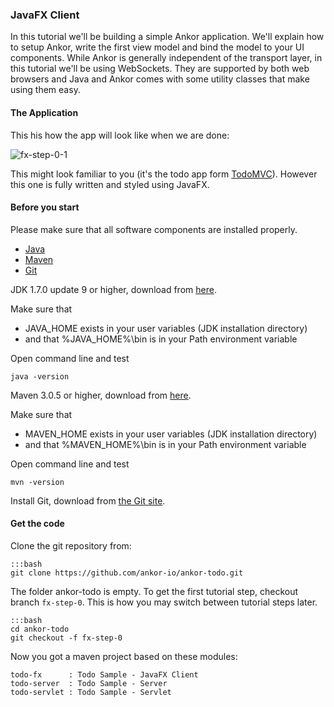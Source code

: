 ### JavaFX Client

In this tutorial we'll be building a simple Ankor application.
We'll explain how to setup Ankor, write the first
view model and bind the model to your UI components. While Ankor is generally independent of the transport layer,
in this tutorial we'll be using WebSockets. They are supported by both web browsers and Java and
Ankor comes with some utility classes that make using them easy.

#### The Application

This his how the app will look like when we are done:

![fx-step-0-1](/static/images/tutorial/fx-step-0-1.png)

This might look familiar to you (it's the todo app form [TodoMVC](http://todomvc.com/)).
However this one is fully written and styled using JavaFX.

#### Before you start

Please make sure that all software components are installed properly.

<div class="tabbable ">
    <ul class="nav nav-tabs">
        <li class="active"><a href="#tab1" data-toggle="tab">Java</a></li>
        <li><a href="#tab2" data-toggle="tab">Maven</a></li>
        <li><a href="#tab3" data-toggle="tab">Git</a></li>
    </ul>
    <div class="tab-content">
        <div class="tab-pane active" id="tab1">
            <p>JDK 1.7.0 update 9 or higher, download from <a href="http://www.oracle.com/technetwork/java/javase/downloads/index.html">here</a>.</p>
            <p>Make sure that<p></p>
            <ul>
                <li>JAVA_HOME exists in your user variables (JDK installation directory)</li>
                <li>and that %JAVA_HOME%\bin is in your Path environment variable</li>
            </ul>
            <p>Open command line and test</p>
            <pre><code>java -version</code></pre>
        </div>
        <div class="tab-pane" id="tab2">
            <p>Maven 3.0.5 or higher, download from <a href="http://maven.apache.org/download.cgi">here</a>.</p>
            <p>Make sure that<p></p>
            <ul>
                <li>MAVEN_HOME exists in your user variables (JDK installation directory)</li>
                <li>and that %MAVEN_HOME%\bin is in your Path environment variable</li>
            </ul>
            <p>Open command line and test</p>
            <pre><code>mvn -version</code></pre>
        </div>
        <div class="tab-pane" id="tab3">
            <p>Install Git, download from <a href="http://git-scm.com/download">the Git site</a>.</p>
        </div>
    </div>
</div>

#### Get the code

Clone the git repository from:

    :::bash
    git clone https://github.com/ankor-io/ankor-todo.git

The folder ankor-todo is empty. To get the first tutorial step, checkout branch `fx-step-0`.
This is how you may switch between tutorial steps later.

    :::bash
    cd ankor-todo
    git checkout -f fx-step-0

Now you got a maven project based on these modules:

    todo-fx      : Todo Sample - JavaFX Client
    todo-server  : Todo Sample - Server
    todo-servlet : Todo Sample - Servlet


